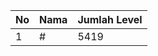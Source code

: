 | No | Nama            | Jumlah Level |
|----|-----------------|--------------|
| 1  | #    |    5419        |
